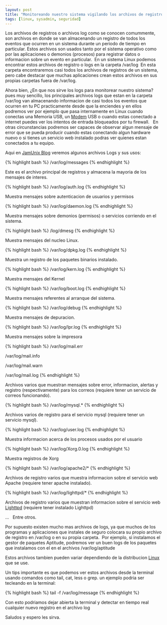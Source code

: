 ```yaml
---
layout: post
title: "Monitoreando nuestro sistema vigilando los archivos de registros logs."
tags: [linux, sysadmin, seguridad]
---
```


Los archivos de registros o archivos log como se conocen comummente, son archivos en donde se van almacenando un registro de todos los eventos que ocurren en un sistema durante un periodo de tiempo en particular. Estos archivos son usados tanto por el sistema operativo como por las aplicaciones o demonios (procesos) para registrar datos o informacion sobre un evento en particular.  En un sistema Linux podemos encontrar estos archivos de registro o logs en la carpeta /var/log  En esta carpeta encontraremos casi todos los archivos de registros de un sistema, pero cabe destacar que muchas aplicaciones crean estos archivos en sus propias carpetas fuera de /var/log.

<!-- more -->

Ahora bien, ¿En que nos sirve los logs para monitorear nuestro sistema? pues muy sencillo, los principales archivos logs que estan en la carpeta /var/log van almacenando informacion de casi todos los eventos que ocurren en tu PC practicamente desde que la enciendes y en ellos podremos ver por ejemplo que pasa internamente en Linux cuando conectas una Memoria USB, un <a href="http://blog.jam.net.ve/tag/modem/">Modem</a> USB o cuando estas conectado a internet puedes ver los intentos de entrada bloqueados por tu firewall.   En otras circunstancias podremos ser capaces de observar algun mensaje de error que se pueda producir cuando estas conectando algun hardware nuevo o si tienes un servicio web instalado podras ver quienes estan conectados a tu equipo.

Aqui en <a href="http://blog.jam.net.ve/">JamUnix Blog</a> veremos algunos archivos Logs y sus usos:

{% highlight bash %}
/var/log/messages
{% endhighlight %}

Este es el archivo principal de registros y almacena la mayoria de los mensajes de interes.


{% highlight bash %}
/var/log/auth.log
{% endhighlight %}

Muestra mensajes sobre autenticacion de usuarios y permisos


{% highlight bash %}
/var/log/daemon.log
{% endhighlight %}

Muestra mensajes sobre demonios (permisos) o servicios corriendo en el sistema.


{% highlight bash %}
/log/dmesg
{% endhighlight %}

Muestra mensajes del nucleo Linux.


{% highlight bash %}
/var/log/dpkg.log
{% endhighlight %}

Muestra un registro de los paquetes binarios instalado.


{% highlight bash %}
/var/log/kern.log
{% endhighlight %}

Muestra mensajes del Kernel


{% highlight bash %}
/var/log/boot.log
{% endhighlight %}

Muestra mensajes referentes al arranque del sistema.


{% highlight bash %}
/var/log/debug
{% endhighlight %}

Muestra mensajes de depuracion.


{% highlight bash %}
/var/log/lpr.log
{% endhighlight %}

Muestra mensajes sobre la impresora


{% highlight bash %}
/var/log/mail.err

/var/log/mail.info

/var/log/mail.warn

/var/log/mail.log
{% endhighlight %}

Archivos varios que muestran mensajes sobre error, informacion, alertas y registro (respectivamente) para los correos (requiere tener un servicio de correos funcionando).


{% highlight bash %}
/var/log/mysql.*
{% endhighlight %}

Archivos varios de registro para el servicio mysql (requiere tener un servicio mysql).


{% highlight bash %}
/var/log/user.log
{% endhighlight %}

Muestra informacion acerca de los procesos usados por el usuario


{% highlight bash %}
/var/log/Xorg.0.log
{% endhighlight %}

Muestra registros de Xorg


{% highlight bash %}
/var/log/apache2/*
{% endhighlight %}

Archivos de registro varios que muestra informacion sobre el servicio web Apache (requiere tener apache instalado).


{% highlight bash %}
/var/log/lighttpd/*
{% endhighlight %}

Archivos de registro varios que muestran informacion sobre el servicio web <a href="http://blog.jam.net.ve/tag/lighttpd/">Lighttpd</a> (requiere tener instalado Lighttpd)

...   Entre otros.

Por supuesto existen mucho mas archivos de logs, ya que muchos de los programas y aplicaciones que instales de seguro colocara su propio archivo de registro en /var/log o en su propia carpeta.  Por ejemplo, si instalamos el gestor de paquetes Aptitude, podremos ver un buen logs de los paquetes que instalamos con el en el archivos /var/log/aptitude

Estos archivos tambien pueden variar dependiendo de la distribucion <a href="http://blog.jam.net.ve/category/linux/">Linux</a> que se use.

Un tips importante es que podemos ver estos archivos desde la terminal usando comandos como tail, cat, less o grep. un ejemplo podria ser tecleando en la terminal:

{% highlight bash %}
tail -f  /var/log/message
{% endhighlight %}

Con esto podriamos dejar abierta la terminal y detectar en tiempo real cualquier nuevo registro en el archivo log

Saludos y espero les sirva.
